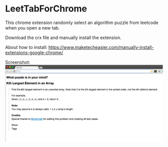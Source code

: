# LeetTabForChrome
This chrome extension randomly select an algorithm puzzle from leetcode when you open a new tab.

Download the crx file and manually install the extension.

About how to install:
https://www.maketecheasier.com/manually-install-extensions-google-chrome/

Screenshot:
![ss](ss.png)
